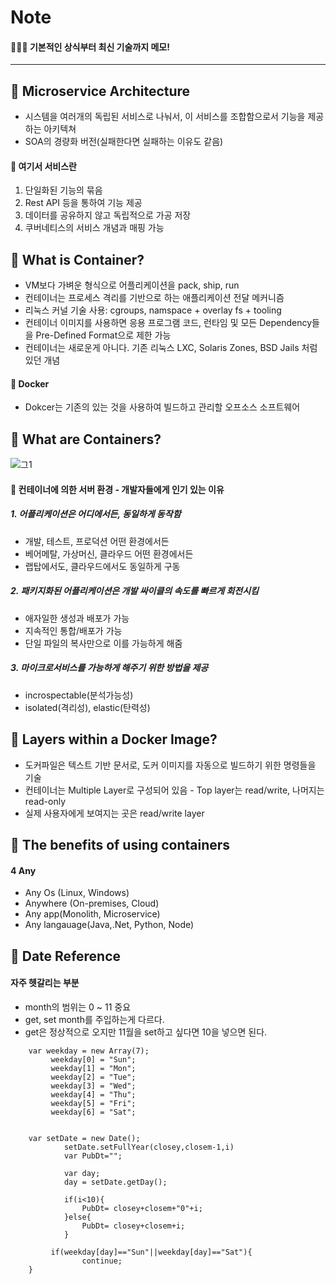 # Note 

 #### 📝👦💡 기본적인 상식부터 최신 기술까지 메모!

---------------------------


## 📖  Microservice Architecture

- 시스템을 여러개의 독립된 서비스로 나눠서, 이 서비스를 조합함으로서 기능을 제공하는 아키텍쳐
- SOA의 경량화 버전(실패한다면 실패하는 이유도 같음)

#### 📌 여기서 서비스란

1) 단일화된 기능의 묶음 
2) Rest API 등을 통하여 기능 제공
3) 데이터를 공유하지 않고 독립적으로 가공 저장
4) 쿠버네티스의 서비스 개념과 매핑 가능


## 📖  What is Container?

- VM보다 가벼운 형식으로 어플리케이션을 pack, ship, run
- 컨테이너는 프로세스 격리를 기반으로 하는 애플리케이션 전달 메커니즘
- 리눅스 커널 기술 사용: cgroups, namspace + overlay fs + tooling
- 컨테이너 이미지를 사용하면 응용 프로그램 코드, 런타임 및 모든 Dependency들을 Pre-Defined Format으로 제한 가능
- 컨테이너는 새로운게 아니다. 기존 리눅스 LXC, Solaris Zones, BSD Jails 처럼 있던 개념

#### 📌 Docker
- Dokcer는 기존의 있는 것을 사용하여 빌드하고 관리할 오프소스 소프트웨어 


## 📖  What are Containers?

![그1](https://user-images.githubusercontent.com/49789734/77514183-b1d8c500-6eb9-11ea-8652-4f7e2712f8d6.png)

#### 📌 컨테이너에 의한 서버 환경 - 개발자들에게 인기 있는 이유 

##### 1. 어플리케이션은 어디에서든, 동일하게 동작함 
- 개발, 테스트, 프로덕션 어떤 환경에서든
- 베어메탈, 가상머신, 클라우드 어떤 환경에서든
- 랩탑에서도, 클라우드에서도 동일하게 구동

##### 2. 패키지화된 어플리케이션은 개발 싸이클의 속도를 빠르게 회전시킴
- 애자일한 생성과 배포가 가능
- 지속적인 통합/배포가 가능
- 단일 파일의 복사만으로 이를 가능하게 해줌 

##### 3. 마이크로서비스를 가능하게 해주기 위한 방법을 제공
- incrospectable(분석가능성) 
- isolated(격리성), elastic(탄력성) 


## 📖  Layers within a Docker Image?

- 도커파일은 텍스트 기반 문서로, 도커 이미지를 자동으로 빌드하기 위한 명령들을 기술 
- 컨테이너는 Multiple Layer로 구성되어 있음 - Top layer는 read/write, 나머지는 read-only
- 실제 사용자에게 보여지는 곳은 read/write layer 



## 📖  The benefits of using containers 

#### 4 Any
- Any Os (Linux, Windows)
- Anywhere (On-premises, Cloud)
- Any app(Monolith, Microservice)
- Any langauage(Java,.Net, Python, Node)



## 📖 Date Reference 

#### 자주 헷갈리는 부분 
- month의 범위는 0 ~ 11 중요
- get, set month를 주입하는게 다르다.
- get은 정상적으로 오지만 11월을 set하고 싶다면 10을 넣으면 된다. 

```````
    var weekday = new Array(7);
 		 weekday[0] = "Sun";
 		 weekday[1] = "Mon";
 		 weekday[2] = "Tue";
 		 weekday[3] = "Wed";
 		 weekday[4] = "Thu";
 		 weekday[5] = "Fri";
 		 weekday[6] = "Sat";
    
    
    var setDate = new Date();
 			setDate.setFullYear(closey,closem-1,i)
 			var PubDt="";
 		
 			var day;
 			day = setDate.getDay();
 			
 			if(i<10){
 				PubDt= closey+closem+"0"+i;
 			}else{
 				PubDt= closey+closem+i;
 			}
 		
 		 if(weekday[day]=="Sun"||weekday[day]=="Sat"){
 			    continue;
    }
```````




